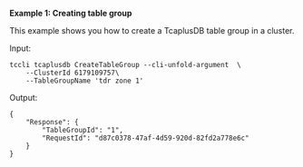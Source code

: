 **Example 1: Creating table group**

This example shows you how to create a TcaplusDB table group in a cluster.

Input: 

```
tccli tcaplusdb CreateTableGroup --cli-unfold-argument  \
    --ClusterId 6179109757\
    --TableGroupName 'tdr zone 1'
```

Output: 
```
{
    "Response": {
        "TableGroupId": "1",
        "RequestId": "d87c0378-47af-4d59-920d-82fd2a778e6c"
    }
}
```

